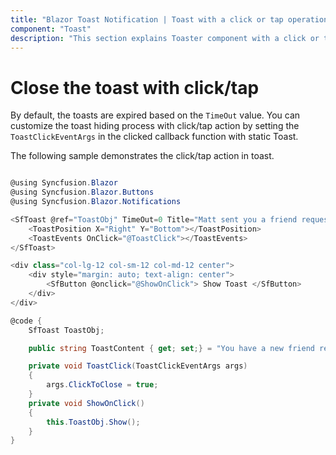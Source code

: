```yaml
---
title: "Blazor Toast Notification | Toast with a click or tap operation"
component: "Toast"
description: "This section explains Toaster component with a click or tap operation."
---
```


# Close the toast with click/tap

By default, the toasts are expired based on the `TimeOut` value. You can customize the toast hiding process with click/tap action by setting the `ToastClickEventArgs` in the clicked callback function with static Toast.

The following sample demonstrates the click/tap action in toast.

```csharp

@using Syncfusion.Blazor
@using Syncfusion.Blazor.Buttons
@using Syncfusion.Blazor.Notifications

<SfToast @ref="ToastObj" TimeOut=0 Title="Matt sent you a friend request" Content="@ToastContent">
    <ToastPosition X="Right" Y="Bottom"></ToastPosition>
    <ToastEvents OnClick="@ToastClick"></ToastEvents>
</SfToast>

<div class="col-lg-12 col-sm-12 col-md-12 center">
    <div style="margin: auto; text-align: center">
        <SfButton @onclick="@ShowOnClick"> Show Toast </SfButton>
    </div>
</div>

@code {
    SfToast ToastObj;

    public string ToastContent { get; set;} = "You have a new friend request yet to accept";

    private void ToastClick(ToastClickEventArgs args)
    {
        args.ClickToClose = true;
    }
    private void ShowOnClick()
    {
        this.ToastObj.Show();
    }
}

```